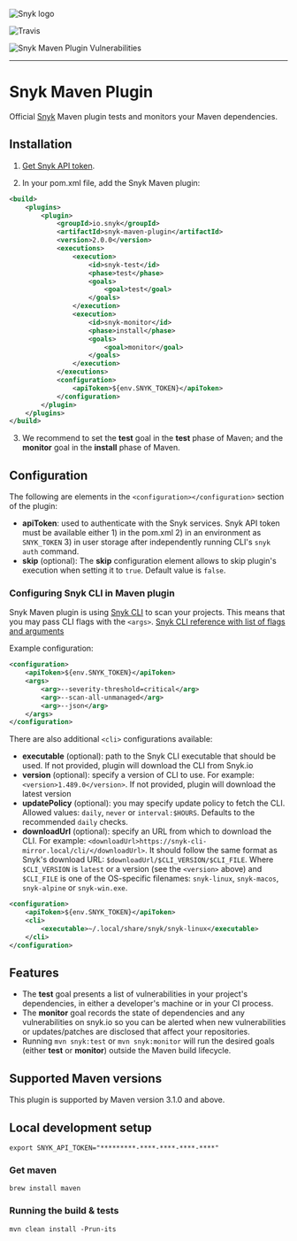 ![Snyk logo](https://snyk.io/style/asset/logo/snyk-print.svg)

![Travis](https://img.shields.io/travis/snyk/snyk-maven-plugin.svg)

![Snyk Maven Plugin Vulnerabilities](https://img.shields.io/snyk/vulnerabilities/github/snyk/snyk-maven-plugin.svg)

---

# Snyk Maven Plugin

Official [Snyk](https://snyk.io) Maven plugin tests and monitors your Maven dependencies.

## Installation

1. [Get Snyk API token](https://snyk.co/ucT6J).

2. In your pom.xml file, add the Snyk Maven plugin:

```xml
<build>
    <plugins>
        <plugin>
            <groupId>io.snyk</groupId>
            <artifactId>snyk-maven-plugin</artifactId>
            <version>2.0.0</version>
            <executions>
                <execution>
                    <id>snyk-test</id>
                    <phase>test</phase>
                    <goals>
                        <goal>test</goal>
                    </goals>
                </execution>
                <execution>
                    <id>snyk-monitor</id>
                    <phase>install</phase>
                    <goals>
                        <goal>monitor</goal>
                    </goals>
                </execution>
            </executions>
            <configuration>
                <apiToken>${env.SNYK_TOKEN}</apiToken>
            </configuration>
        </plugin>
    </plugins>
</build>
```

3. We recommend to set the **test** goal in the **test** phase of Maven; and the **monitor** goal in the **install** phase of Maven.

## Configuration

The following are elements in the `<configuration></configuration>` section of the plugin:

- **apiToken**: used to authenticate with the Snyk services. Snyk API token must be available either 1) in the pom.xml 2) in an environment as `SNYK_TOKEN` 3) in user storage after independently running CLI's `snyk auth` command.
- **skip** (optional): The **skip** configuration element allows to skip plugin's execution when setting it to `true`. Default value is `false`.

### Configuring Snyk CLI in Maven plugin

Snyk Maven plugin is using [Snyk CLI](https://github.com/snyk/snyk) to scan your projects. This means that you may pass CLI flags with the `<args>`. [Snyk CLI reference with list of flags and arguments](https://support.snyk.io/hc/en-us/articles/360003812578-CLI-reference)

Example configuration:

```xml
<configuration>
    <apiToken>${env.SNYK_TOKEN}</apiToken>
    <args>
        <arg>--severity-threshold=critical</arg>
        <arg>--scan-all-unmanaged</arg>
        <arg>--json</arg>
    </args>
</configuration>
```

There are also additional `<cli>` configurations available:

- **executable** (optional): path to the Snyk CLI executable that should be used. If not provided, plugin will download the CLI from Snyk.io
- **version** (optional): specify a version of CLI to use. For example: `<version>1.489.0</version>`. If not provided, plugin will download the latest version
- **updatePolicy** (optional): you may specify update policy to fetch the CLI. Allowed values: `daily`, `never` or `interval:$HOURS`. Defaults to the recommended `daily` checks.
- **downloadUrl** (optional): specify an URL from which to download the CLI. For example: `<downloadUrl>https://snyk-cli-mirror.local/cli/</downloadUrl>`. It should follow the same format as Snyk's download URL: `$downloadUrl/$CLI_VERSION/$CLI_FILE`. Where `$CLI_VERSION` is `latest` or a version (see the `<version>` above) and `$CLI_FILE` is one of the OS-specific filenames: `snyk-linux`, `snyk-macos`, `snyk-alpine` or `snyk-win.exe`.


```xml
<configuration>
    <apiToken>${env.SNYK_TOKEN}</apiToken>
    <cli>
        <executable>~/.local/share/snyk/snyk-linux</executable>
    </cli>
</configuration>
```

## Features

- The **test** goal presents a list of vulnerabilities in your project's dependencies, in either a developer's machine or in your CI process.
- The **monitor** goal records the state of dependencies and any vulnerabilities on snyk.io so you can be alerted when new vulnerabilities or updates/patches are disclosed that affect your repositories.
- Running `mvn snyk:test` or `mvn snyk:monitor` will run the desired goals (either **test** or **monitor**) outside the Maven build lifecycle.

## Supported Maven versions

This plugin is supported by Maven version 3.1.0 and above.

## Local development setup

`export SNYK_API_TOKEN="*********-****-****-****-****"`

### Get maven

`brew install maven`

### Running the build & tests

`mvn clean install -Prun-its`
